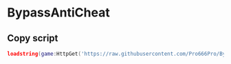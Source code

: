 # BypassAntiCheat

## Copy script
```lua
loadstring(game:HttpGet('https://raw.githubusercontent.com/Pro666Pro/BypassAntiCheat/refs/heads/main/main.lua'))()
```
